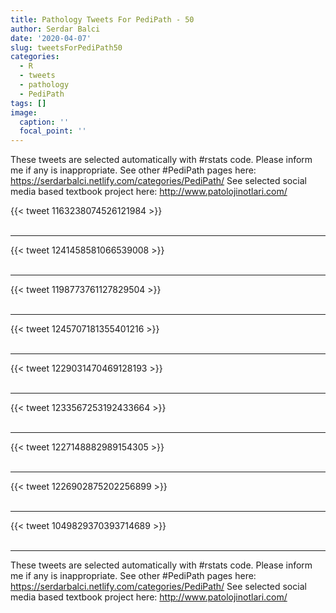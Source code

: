 ```yaml
---
title: Pathology Tweets For PediPath - 50
author: Serdar Balci
date: '2020-04-07'
slug: tweetsForPediPath50
categories:
  - R
  - tweets
  - pathology
  - PediPath
tags: []
image:
  caption: ''
  focal_point: ''
---
```



These tweets are selected automatically with #rstats code. Please inform me if any is inappropriate.
See other #PediPath pages here: https://serdarbalci.netlify.com/categories/PediPath/ 
See selected social media based textbook project here: http://www.patolojinotlari.com/

{{< tweet 1163238074526121984 >}}
<br>
<br>
<hr>
{{< tweet 1241458581066539008 >}}
<br>
<br>
<hr>
{{< tweet 1198773761127829504 >}}
<br>
<br>
<hr>
{{< tweet 1245707181355401216 >}}
<br>
<br>
<hr>
{{< tweet 1229031470469128193 >}}
<br>
<br>
<hr>
{{< tweet 1233567253192433664 >}}
<br>
<br>
<hr>
{{< tweet 1227148882989154305 >}}
<br>
<br>
<hr>
{{< tweet 1226902875202256899 >}}
<br>
<br>
<hr>
{{< tweet 1049829370393714689 >}}
<br>
<br>
<hr>


These tweets are selected automatically with #rstats code. Please inform me if any is inappropriate.
See other #PediPath pages here: https://serdarbalci.netlify.com/categories/PediPath/ 
See selected social media based textbook project here: http://www.patolojinotlari.com/

